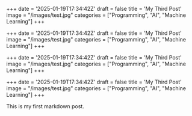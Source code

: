 +++
date = '2025-01-19T17:34:42Z'
draft = false
title = 'My Third Post'
image = "/images/test.jpg"
categories = ["Programming", "AI", "Machine Learning"]
+++

+++
date = '2025-01-19T17:34:42Z'
draft = false
title = 'My Third Post'
image = "/images/test.jpg"
categories = ["Programming", "AI", "Machine Learning"]
+++

+++
date = '2025-01-19T17:34:42Z'
draft = false
title = 'My Third Post'
image = "/images/test.jpg"
categories = ["Programming", "AI", "Machine Learning"]
+++

+++
date = '2025-01-19T17:34:42Z'
draft = false
title = 'My Third Post'
image = "/images/test.jpg"
categories = ["Programming", "AI", "Machine Learning"]
+++


This is my first markdown post.
